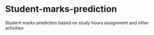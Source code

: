 # Student-marks-prediction
Student marks prediction based on study hours assignment and other activities
